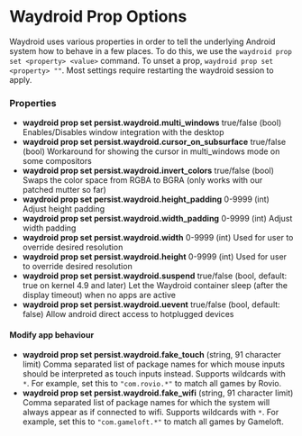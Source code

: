 # Waydroid Prop Options

Waydroid uses various properties in order to tell the underlying Android system how to behave in a few places.
To do this, we use the `waydroid prop set <property> <value>` command.
To unset a prop, `waydroid prop set <property> ""`.
Most settings require restarting the waydroid session to apply.

### Properties

* **waydroid prop set persist.waydroid.multi\_windows** true/false \(bool\) Enables/Disables window integration with the desktop
* **waydroid prop set persist.waydroid.cursor_on_subsurface** true/false \(bool\) Workaround for showing the cursor in multi_windows mode on some compositors
* **waydroid prop set persist.waydroid.invert\_colors** true/false \(bool\) Swaps the color space from RGBA to BGRA \(only works with our patched mutter so far\)
* **waydroid prop set persist.waydroid.height\_padding** 0-9999 \(int\) Adjust height padding
* **waydroid prop set persist.waydroid.width\_padding** 0-9999 \(int\) Adjust width padding
* **waydroid prop set persist.waydroid.width** 0-9999 \(int\) Used for user to override desired resolution
* **waydroid prop set persist.waydroid.height** 0-9999 \(int\) Used for user to override desired resolution
* **waydroid prop set persist.waydroid.suspend** true/false \(bool, default: true on kernel 4.9 and later\) Let the Waydroid container sleep (after the display timeout) when no apps are active
* **waydroid prop set persist.waydroid.uevent** true/false \(bool, default: false) Allow android direct access to hotplugged devices

#### Modify app behaviour
* **waydroid prop set persist.waydroid.fake_touch** (string, 91 character limit) Comma separated list of package names for which mouse inputs should be interpreted as touch inputs instead. Supports wildcards with `*`. For example, set this to `"com.rovio.*"` to match all games by Rovio.
* **waydroid prop set persist.waydroid.fake_wifi** (string, 91 character limit) Comma separated list of package names for which the system will always appear as if connected to wifi. Supports wildcards with `*`. For example, set this to `"com.gameloft.*"` to match all games by Gameloft.

